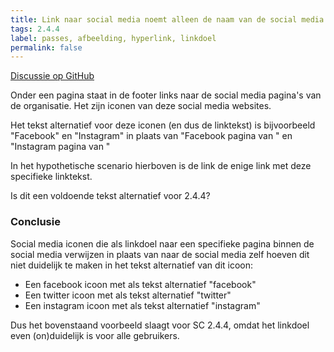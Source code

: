 ```yaml
---
title: Link naar social media noemt alleen de naam van de social media als linktekst
tags: 2.4.4
label: passes, afbeelding, hyperlink, linkdoel
permalink: false
---
```


[Discussie op GitHub](https://github.com/WCAG-Audit-Discussions/NL-BE/issues/8)

Onder een pagina staat in de footer links naar de social media pagina's van de organisatie. Het zijn iconen van deze social media websites.

Het tekst alternatief voor deze iconen (en dus de linktekst) is bijvoorbeeld "Facebook" en "Instagram" in plaats van "Facebook pagina van " en "Instagram pagina van "

In het hypothetische scenario hierboven is de link de enige link met deze specifieke linktekst.

Is dit een voldoende tekst alternatief voor 2.4.4?

### Conclusie
Social media iconen die als linkdoel naar een specifieke pagina binnen de social media verwijzen in plaats van naar de social media zelf hoeven dit niet duidelijk te maken in het tekst alternatief van dit icoon:

- Een facebook icoon met als tekst alternatief "facebook"
- Een twitter icoon met als tekst alternatief "twitter"
- Een instagram icoon met als tekst alternatief "instagram"

Dus het bovenstaand voorbeeld slaagt voor SC 2.4.4, omdat het linkdoel even (on)duidelijk is voor alle gebruikers.
